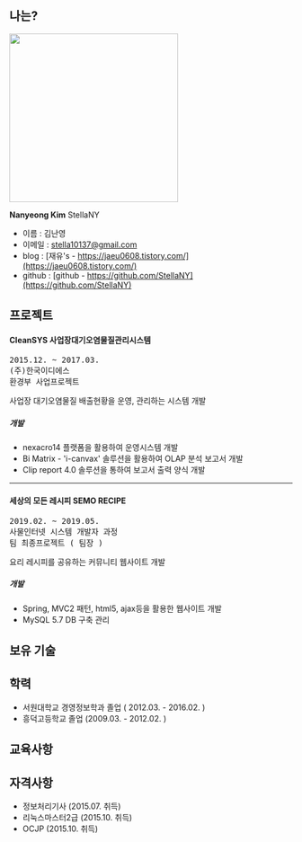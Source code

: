 ## 나는?
<img src = "https://avatars3.githubusercontent.com/u/47969196?s=400&u=06238e75960e06523e1f8c01d6f524cc54dcffb2&v=4" width="300px">

**Nanyeong Kim**
StellaNY

* 이름 : 김난영
* 이메일 : <stella10137@gmail.com>
* blog : [재유's - https://jaeu0608.tistory.com/](https://jaeu0608.tistory.com/)
* github : [github - https://github.com/StellaNY](https://github.com/StellaNY)


## 프로젝트
#### CleanSYS 사업장대기오염물질관리시스템
<pre>
2015.12. ~ 2017.03.
(주)한국이디에스
환경부 사업프로젝트
</pre>
사업장 대기오염물질 배출현황을 운영, 관리하는 시스템 개발

##### 개발
* nexacro14 플랫폼을 활용하여 운영시스템 개발
* Bi Matrix - 'i-canvax' 솔루션을 활용하여 OLAP 분석 보고서 개발
* Clip report 4.0 솔루션을 통하여 보고서 출력 양식 개발
---
#### 세상의 모든 레시피 SEMO RECIPE
<pre>
2019.02. ~ 2019.05.
사물인터넷 시스템 개발자 과정
팀 최종프로젝트 ( 팀장 )
</pre>
요리 레시피를 공유하는 커뮤니티 웹사이트 개발
##### 개발
* Spring, MVC2 패턴, html5, ajax등을 활용한 웹사이트 개발
* MySQL 5.7 DB 구축 관리


## 보유 기술
## 학력
* 서원대학교 경영정보학과 졸업 ( 2012.03. - 2016.02. )
* 흥덕고등학교 졸업 (2009.03. - 2012.02. )
## 교육사항
## 자격사항
* 정보처리기사 (2015.07. 취득)
* 리눅스마스터2급 (2015.10. 취득)
* OCJP (2015.10. 취득)